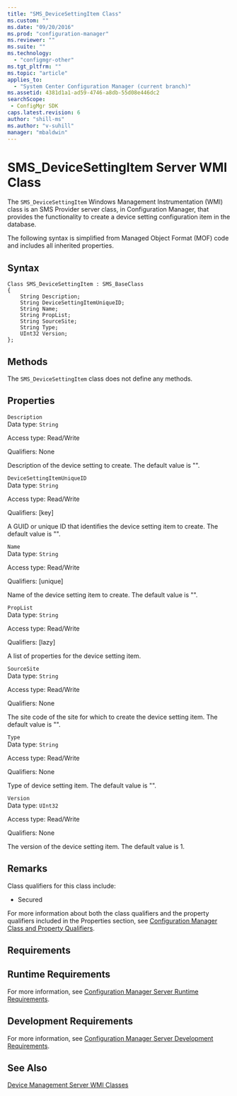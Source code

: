 ```yaml
---
title: "SMS_DeviceSettingItem Class"
ms.custom: ""
ms.date: "09/20/2016"
ms.prod: "configuration-manager"
ms.reviewer: ""
ms.suite: ""
ms.technology:
  - "configmgr-other"
ms.tgt_pltfrm: ""
ms.topic: "article"
applies_to:
  - "System Center Configuration Manager (current branch)"
ms.assetid: 4381d1a1-ad59-4746-a8db-55d08e446dc2searchScope: - ConfigMgr SDK
caps.latest.revision: 6
author: "shill-ms"
ms.author: "v-suhill"
manager: "mbaldwin"
---
```

# SMS_DeviceSettingItem Server WMI Class
The `SMS_DeviceSettingItem` Windows Management Instrumentation (WMI) class is an SMS Provider server class, in Configuration Manager, that provides the functionality to create a device setting configuration item in the database.  

 The following syntax is simplified from Managed Object Format (MOF) code and includes all inherited properties.  

## Syntax  

```  
Class SMS_DeviceSettingItem : SMS_BaseClass  
{  
    String Description;  
    String DeviceSettingItemUniqueID;  
    String Name;  
    String PropList;  
    String SourceSite;  
    String Type;  
    UInt32 Version;  
};  
```  

## Methods  
 The `SMS_DeviceSettingItem` class does not define any methods.  

## Properties  
 `Description`  
 Data type: `String`  

 Access type: Read/Write  

 Qualifiers: None  

 Description of the device setting to create. The default value is "".  

 `DeviceSettingItemUniqueID`  
 Data type: `String`  

 Access type: Read/Write  

 Qualifiers: [key]  

 A GUID or unique ID that identifies the device setting item to create. The default value is "".  

 `Name`  
 Data type: `String`  

 Access type: Read/Write  

 Qualifiers: [unique]  

 Name of the device setting item to create. The default value is "".  

 `PropList`  
 Data type: `String`  

 Access type: Read/Write  

 Qualifiers: [lazy]  

 A list of properties for the device setting item.  

 `SourceSite`  
 Data type: `String`  

 Access type: Read/Write  

 Qualifiers: None  

 The site code of the site for which to create the device setting item. The default value is "".  

 `Type`  
 Data type: `String`  

 Access type: Read/Write  

 Qualifiers: None  

 Type of device setting item. The default value is "".  

 `Version`  
 Data type: `UInt32`  

 Access type: Read/Write  

 Qualifiers: None  

 The version of the device setting item. The default value is 1.  

## Remarks  
 Class qualifiers for this class include:  

-   Secured  

 For more information about both the class qualifiers and the property qualifiers included in the Properties section, see [Configuration Manager Class and Property Qualifiers](../../../develop/reference/misc/class-and-property-qualifiers.md).  

## Requirements  

## Runtime Requirements  
 For more information, see [Configuration Manager Server Runtime Requirements](../../../develop/core/reqs/server-runtime-requirements.md).  

## Development Requirements  
 For more information, see [Configuration Manager Server Development Requirements](../../../develop/core/reqs/server-development-requirements.md).  

## See Also  
 [Device Management Server WMI Classes](../../../develop/reference/mdm/device-management-server-wmi-classes.md)
